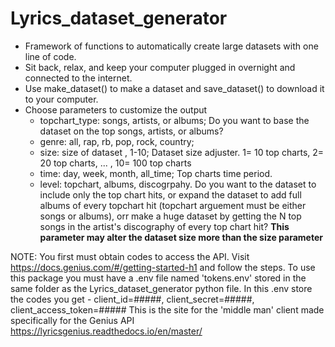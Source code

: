 # Lyrics_dataset_generator
- Framework of functions to automatically create large datasets with one line of code. 
- Sit back, relax, and keep your computer plugged in overnight and connected to the internet.
- Use make_dataset() to make a dataset and save_dataset() to download it to your computer. 
- Choose parameters to customize the output
  - topchart_type: songs, artists, or albums; Do you want to base the dataset on the top songs, artists, or albums?
  - genre: all, rap, rb, pop, rock, country; 
  - size: size of dataset , 1-10; Dataset size adjuster. 1= 10 top charts, 2= 20 top charts, ... , 10= 100 top charts
  - time: day, week, month, all_time; Top charts time period.
  - level: topchart, albums, discogrpahy. Do you want to the dataset to include only the top chart hits, or expand the dataset to add full albums of every topchart hit (topchart arguement must be either songs or albums), orr make a huge dataset by getting the N top songs in the artist's discography of every top chart hit? **This parameter may alter the dataset size more than the size parameter** 
         
         
NOTE: You first must obtain codes to access the API. Visit https://docs.genius.com/#/getting-started-h1 and follow the steps. To use this package you must have a .env file named 'tokens.env' stored in the same folder as the Lyrics_dataset_generator python file. In this .env store the codes you get -  client_id=#####, client_secret=#####, client_access_token=##### This is the site for the 'middle man' client made specifically for the Genius API https://lyricsgenius.readthedocs.io/en/master/
